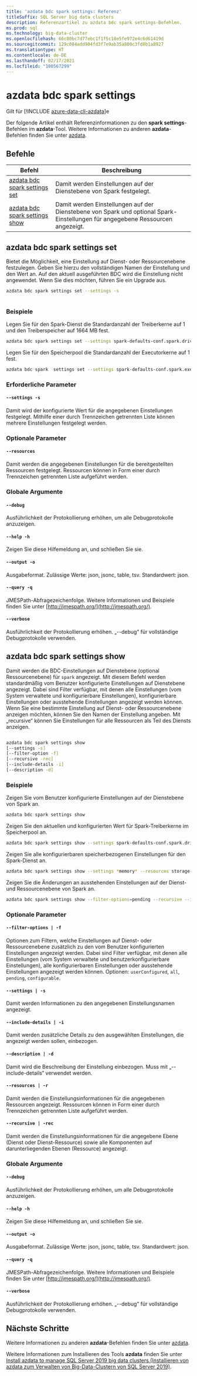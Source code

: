 ```yaml
---
title: 'azdata bdc spark settings: Referenz'
titleSuffix: SQL Server big data clusters
description: Referenzartikel zu azdata bdc spark settings-Befehlen.
ms.prod: sql
ms.technology: big-data-cluster
ms.openlocfilehash: 66c80bc7d77ebc1f1f5c18e5fe972e4c6d61419d
ms.sourcegitcommit: 129c084add904fd3f7e9ab35a800c3fd8b1a8927
ms.translationtype: HT
ms.contentlocale: de-DE
ms.lasthandoff: 02/17/2021
ms.locfileid: "100567299"
---
```

# <a name="azdata-bdc-spark-settings"></a>azdata bdc spark settings

Gilt für [!INCLUDE [azure-data-cli-azdata](../../includes/azure-data-cli-azdata.md)]e

Der folgende Artikel enthält Referenzinformationen zu den **spark settings**-Befehlen im **azdata**-Tool. Weitere Informationen zu anderen **azdata**-Befehlen finden Sie unter [azdata](reference-azdata.md).

## <a name="commands"></a>Befehle
|Befehl|Beschreibung|
| --- | --- |
[azdata bdc spark settings set](#azdata-bdc-spark-settings-set) | Damit werden Einstellungen auf der Dienstebene von Spark festgelegt.
[azdata bdc spark settings show](#azdata-bdc-spark-settings-show) | Damit werden Einstellungen auf der Dienstebene von Spark und optional Spark-Einstellungen für angegebene Ressourcen angezeigt.

## <a name="azdata-bdc-spark-settings-set"></a>azdata bdc spark settings set
Bietet die Möglichkeit, eine Einstellung auf Dienst- oder Ressourcenebene festzulegen. Geben Sie hierzu den vollständigen Namen der Einstellung und den Wert an. Auf den aktuell ausgeführten BDC wird die Einstellung nicht angewendet. Wenn Sie dies möchten, führen Sie ein Upgrade aus.
```bash
azdata bdc spark settings set --settings -s 
                        
```
### <a name="examples"></a>Beispiele
Legen Sie für den Spark-Dienst die Standardanzahl der Treiberkerne auf 1 und den Treiberspeicher auf 1664 MB fest. 
```bash 
azdata bdc spark settings set --settings spark-defaults-conf.spark.driver.cores=1,spark-defaults-conf.spark.driver.memory=1664m 
``` 
Legen Sie für den Speicherpool die Standardanzahl der Executorkerne auf 1 fest. 
```bash 
azdata bdc spark  settings set --settings spark-defaults-conf.spark.executor.cores=1 –resources storage-0 
``` 

### <a name="required-parameters"></a>Erforderliche Parameter
#### `--settings -s`
Damit wird der konfigurierte Wert für die angegebenen Einstellungen festgelegt. Mithilfe einer durch Trennzeichen getrennten Liste können mehrere Einstellungen festgelegt werden.
### <a name="optional-parameters"></a>Optionale Parameter 
#### `--resources` 
Damit werden die angegebenen Einstellungen für die bereitgestellten Ressourcen festgelegt. Ressourcen können in Form einer durch Trennzeichen getrennten Liste aufgeführt werden. 

### <a name="global-arguments"></a>Globale Argumente
#### `--debug`
Ausführlichkeit der Protokollierung erhöhen, um alle Debugprotokolle anzuzeigen.
#### `--help -h`
Zeigen Sie diese Hilfemeldung an, und schließen Sie sie.
#### `--output -o`
Ausgabeformat.  Zulässige Werte: json, jsonc, table, tsv.  Standardwert: json.
#### `--query -q`
JMESPath-Abfragezeichenfolge. Weitere Informationen und Beispiele finden Sie unter [http://jmespath.org/](http://jmespath.org/).
#### `--verbose`
Ausführlichkeit der Protokollierung erhöhen. „--debug“ für vollständige Debugprotokolle verwenden.

## <a name="azdata-bdc-spark-settings-show"></a>azdata bdc spark settings show
Damit werden die BDC-Einstellungen auf Dienstebene (optional Ressourcenebene) für `spark` angezeigt. Mit diesem Befehl werden standardmäßig vom Benutzer konfigurierte Einstellungen auf Dienstebene angezeigt. Dabei sind Filter verfügbar, mit denen alle Einstellungen (vom System verwaltete und konfigurierbare Einstellungen), konfigurierbare Einstellungen oder ausstehende Einstellungen angezeigt werden können. Wenn Sie eine bestimmte Einstellung auf Dienst- oder Ressourcenebene anzeigen möchten, können Sie den Namen der Einstellung angeben. Mit „recursive“ können Sie Einstellungen für alle Ressourcen als Teil des Diensts anzeigen. 
```bash

azdata bdc spark settings show 
[--settings -s]
[--filter-option -f]  
[--recursive -rec]
[--include-details -i]  
[--description -d]
```
### <a name="examples"></a>Beispiele
Zeigen Sie vom Benutzer konfigurierte Einstellungen auf der Dienstebene von Spark an.
```bash
azdata bdc spark settings show
```
Zeigen Sie den aktuellen und konfigurierten Wert für Spark-Treiberkerne im Speicherpool an. 
```bash
azdata bdc spark settings show --settings spark-defaults-conf.spark.driver.cores --resources storage-0 --include-details
```
Zeigen Sie alle konfigurierbaren speicherbezogenen Einstellungen für den Spark-Dienst an.
```bash
azdata bdc spark settings show --settings *memory* --resources storage-0 
```
Zeigen Sie die Änderungen an ausstehenden Einstellungen auf der Dienst- und Ressourcenebene von Spark an.
```bash
azdata bdc spark settings show --filter-options=pending --recursive --include-details
```
### <a name="optional-parameters"></a>Optionale Parameter 
#### `--filter-options | -f` 
Optionen zum Filtern, welche Einstellungen auf Dienst- oder Ressourcenebene zusätzlich zu den vom Benutzer konfigurierten Einstellungen angezeigt werden. Dabei sind Filter verfügbar, mit denen alle Einstellungen (vom System verwaltete und benutzerkonfigurierbare Einstellungen), alle konfigurierbaren Einstellungen oder ausstehende Einstellungen angezeigt werden können. Optionen: `userConfigured`, `all`, `pending`, `configurable`.
#### `--settings | -s` 
Damit werden Informationen zu den angegebenen Einstellungsnamen angezeigt. 
#### `--include-details | -i` 
Damit werden zusätzliche Details zu den ausgewählten Einstellungen, die angezeigt werden sollen, einbezogen. 
#### `--description | -d` 
Damit wird die Beschreibung der Einstellung einbezogen. Muss mit „--include-details“ verwendet werden. 
#### `--resources | -r` 
Damit werden die Einstellungsinformationen für die angegebenen Ressourcen angezeigt. Ressourcen können in Form einer durch Trennzeichen getrennten Liste aufgeführt werden. 
#### `--recursive | -rec` 
Damit werden die Einstellungsinformationen für die angegebene Ebene (Dienst oder Dienst-Ressource) sowie alle Komponenten auf darunterliegenden Ebenen (Ressource) angezeigt. 

### <a name="global-arguments"></a>Globale Argumente
#### `--debug`
Ausführlichkeit der Protokollierung erhöhen, um alle Debugprotokolle anzuzeigen.
#### `--help -h`
Zeigen Sie diese Hilfemeldung an, und schließen Sie sie.
#### `--output -o`
Ausgabeformat.  Zulässige Werte: json, jsonc, table, tsv.  Standardwert: json.
#### `--query -q`
JMESPath-Abfragezeichenfolge. Weitere Informationen und Beispiele finden Sie unter [http://jmespath.org/](http://jmespath.org/).
#### `--verbose`
Ausführlichkeit der Protokollierung erhöhen. „--debug“ für vollständige Debugprotokolle verwenden.

## <a name="next-steps"></a>Nächste Schritte

Weitere Informationen zu anderen **azdata**-Befehlen finden Sie unter [azdata](reference-azdata.md). 

Weitere Informationen zum Installieren des Tools **azdata** finden Sie unter [Install azdata to manage SQL Server 2019 big data clusters (Installieren von azdata zum Verwalten von Big-Data-Clustern von SQL Server 2019)](../install/deploy-install-azdata.md).
